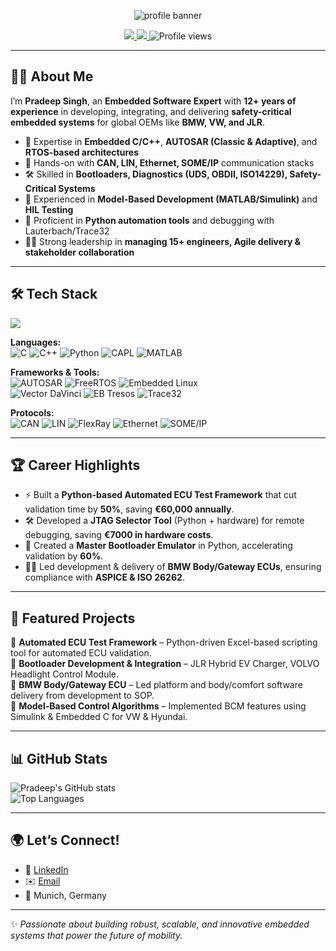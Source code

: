 <!-- Banner or Profile Header -->
<p align="center">
  <img src="https://capsule-render.vercel.app/api?type=waving&color=0:4F8A8B,100:72C3DC&height=200&section=header&text=Pradeep%20Singh&fontSize=48&fontColor=ffffff" alt="profile banner"/>
</p>

<p align="center">
  <a href="https://www.linkedin.com/in/pradeepsinghembeddedengineer/">
    <img src="https://img.shields.io/badge/LinkedIn-pradeepsinghembeddedengineer-blue?style=flat-square&logo=linkedin" />
  </a>
  <a href="mailto:pradeepsingh7789@gmail.com">
    <img src="https://img.shields.io/badge/Email-pradeepsingh7789%40gmail.com-red?style=flat-square&logo=gmail&logoColor=white" />
  </a>
  <img src="https://komarev.com/ghpvc/?username=pradeepsingh&style=flat-square&color=0A66C2" alt="Profile views" />
</p>

---

## 👨‍💻 About Me  
I’m **Pradeep Singh**, an **Embedded Software Expert** with **12+ years of experience** in developing, integrating, and delivering **safety-critical embedded systems** for global OEMs like **BMW, VW, and JLR**.  

- 🔧 Expertise in **Embedded C/C++**, **AUTOSAR (Classic & Adaptive)**, and **RTOS-based architectures**  
- 📡 Hands-on with **CAN, LIN, Ethernet, SOME/IP** communication stacks  
- 🛠️ Skilled in **Bootloaders, Diagnostics (UDS, OBDII, ISO14229), Safety-Critical Systems**  
- 🧩 Experienced in **Model-Based Development (MATLAB/Simulink)** and **HIL Testing**  
- 🐍 Proficient in **Python automation tools** and debugging with Lauterbach/Trace32  
- 👨‍💼 Strong leadership in **managing 15+ engineers, Agile delivery & stakeholder collaboration**  

---

## 🛠️ Tech Stack  

<p align="left">
  <img src="https://skillicons.dev/icons?i=c,cpp,cmake,py,bash,docker,raspberrypi,arduino,vscode,linux,git,jenkins" />
</p>

**Languages:**  
![C](https://img.shields.io/badge/C-00599C?style=flat&logo=c&logoColor=white) 
![C++](https://img.shields.io/badge/C++-00599C?style=flat&logo=c%2B%2B&logoColor=white) 
![Python](https://img.shields.io/badge/Python-3776AB?style=flat&logo=python&logoColor=white) 
![CAPL](https://img.shields.io/badge/CAPL-1E90FF?style=flat&logo=vector&logoColor=white) 
![MATLAB](https://img.shields.io/badge/MATLAB-0076A8?style=flat&logo=mathworks&logoColor=white)  

**Frameworks & Tools:**  
![AUTOSAR](https://img.shields.io/badge/AUTOSAR-FF6600?style=flat&logo=autosar&logoColor=white) 
![FreeRTOS](https://img.shields.io/badge/FreeRTOS-009688?style=flat&logo=freertos&logoColor=white) 
![Embedded Linux](https://img.shields.io/badge/Embedded%20Linux-333333?style=flat&logo=linux&logoColor=white)  
![Vector DaVinci](https://img.shields.io/badge/Vector-DaVinci-red?style=flat&logo=vector&logoColor=white) 
![EB Tresos](https://img.shields.io/badge/EB-Tresos-blue?style=flat) 
![Trace32](https://img.shields.io/badge/Trace32-Debugger-green?style=flat)  

**Protocols:**  
![CAN](https://img.shields.io/badge/CAN-00599C?style=flat&logo=car&logoColor=white) 
![LIN](https://img.shields.io/badge/LIN-006400?style=flat) 
![FlexRay](https://img.shields.io/badge/FlexRay-8B0000?style=flat) 
![Ethernet](https://img.shields.io/badge/Ethernet-228B22?style=flat&logo=ethernet&logoColor=white) 
![SOME/IP](https://img.shields.io/badge/SOME--IP-FF8C00?style=flat)  

---

## 🏆 Career Highlights  
- ⚡ Built a **Python-based Automated ECU Test Framework** that cut validation time by **50%**, saving **€60,000 annually**.  
- 🛠️ Developed a **JTAG Selector Tool** (Python + hardware) for remote debugging, saving **€7000 in hardware costs**.  
- 🔄 Created a **Master Bootloader Emulator** in Python, accelerating validation by **60%**.  
- 👨‍💻 Led development & delivery of **BMW Body/Gateway ECUs**, ensuring compliance with **ASPICE & ISO 26262**.  

---

## 📂 Featured Projects  
🔹 **Automated ECU Test Framework** – Python-driven Excel-based scripting tool for automated ECU validation.  
🔹 **Bootloader Development & Integration** – JLR Hybrid EV Charger, VOLVO Headlight Control Module.  
🔹 **BMW Body/Gateway ECU** – Led platform and body/comfort software delivery from development to SOP.  
🔹 **Model-Based Control Algorithms** – Implemented BCM features using Simulink & Embedded C for VW & Hyundai.  

---

## 📊 GitHub Stats  
![Pradeep's GitHub stats](https://github-readme-stats.vercel.app/api?username=pradeepsingh&show_icons=true&theme=tokyonight)  
![Top Languages](https://github-readme-stats.vercel.app/api/top-langs/?username=pradeepsingh&layout=compact&theme=tokyonight)  

---

## 🌍 Let’s Connect!  
- 💼 [LinkedIn](https://www.linkedin.com/in/pradeepsinghembeddedengineer/)  
- ✉️ [Email](mailto:pradeepsingh7789@gmail.com)  
- 📍 Munich, Germany  

---

✨ *Passionate about building robust, scalable, and innovative embedded systems that power the future of mobility.*  
